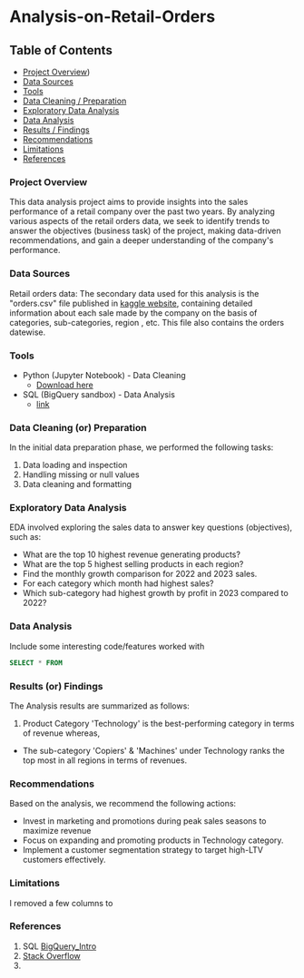 # Analysis-on-Retail-Orders

## Table of Contents

- [Project Overview](#project-overview))
- [Data Sources](#data-sources)
- [Tools](#tools)
- [Data Cleaning / Preparation](#data-cleaning-or-preparation)
- [Exploratory Data Analysis](#exploratory-data-analysis)
- [Data Analysis](#data-analysis)
- [Results / Findings ](#results-or-findings)
- [Recommendations](#recommendations)
- [Limitations](#limitations)
- [References](#references)

### Project Overview

This data analysis project aims to provide insights into the sales performance of a retail company over the past two years. By analyzing various aspects of the retail orders data, we seek to identify trends to answer the objectives (business task) of the project, making data-driven recommendations, and gain a deeper understanding of the company's performance. 

### Data Sources

Retail orders data: The secondary data used for this analysis is the "orders.csv" file published in [kaggle website](https://www.kaggle.com), containing detailed information about each sale made by the company on the basis of categories, sub-categories, region , etc. This file also contains the orders datewise.


### Tools

- Python (Jupyter Notebook) - Data Cleaning
    - [Download here](https://www.anaconda.com/anaconda-navigator)
- SQL (BigQuery sandbox) - Data Analysis
    - [link](https://cloud.google.com/bigquery/docs/sandbox#limits)


### Data Cleaning (or) Preparation

In the initial data preparation phase, we performed the following tasks:
1. Data loading and inspection
2. Handling missing or null values
3. Data cleaning and formatting

### Exploratory Data Analysis

EDA involved exploring the sales data to answer key questions (objectives), such as:

- What are the top 10 highest revenue generating products?
- What are the top 5 highest selling products in each region?
- Find the monthly growth comparison for 2022 and 2023 sales.
- For each category which month had highest sales?
- Which sub-category had highest growth by profit in 2023 compared to 2022?

### Data Analysis

Include some interesting code/features worked with
  
```sql
SELECT * FROM
```

### Results (or) Findings

The Analysis results are summarized as follows:
1. Product Category 'Technology' is the best-performing category in terms of revenue whereas,
  - The sub-category 'Copiers' & 'Machines' under Technology ranks the top most in all regions in terms of revenues.


### Recommendations

Based on the analysis, we recommend the following actions:
- Invest in marketing and promotions during peak sales seasons to maximize revenue
- Focus on expanding and promoting products in Technology category.
- Implement a customer segmentation strategy to target high-LTV customers effectively.

### Limitations

I removed a few columns to 

### References
1. SQL [BigQuery_Intro](https://cloud.google.com/bigquery/docs/introduction-sql)
2. [Stack Overflow](https://stack.com)
3. 
